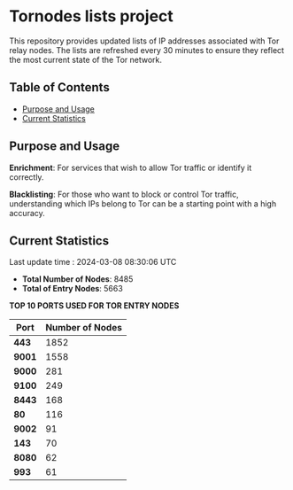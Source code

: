 # Tornodes lists project

This repository provides updated lists of IP addresses associated with Tor relay nodes. The lists are refreshed every 30 minutes to ensure they reflect the most current state of the Tor network.

## Table of Contents

- [Purpose and Usage](#purpose-and-usage)
- [Current Statistics](#current-statistics)


## Purpose and Usage

**Enrichment**: For services that wish to allow Tor traffic or identify it correctly.

**Blacklisting**: For those who want to block or control Tor traffic, understanding which IPs belong to Tor can be a starting point with a high accuracy.

## Current Statistics

Last update time : 2024-03-08 08:30:06 UTC

- **Total Number of Nodes**: 8485
- **Total of Entry Nodes**: 5663

**TOP 10 PORTS USED FOR TOR ENTRY NODES**

| **Port** | **Number of Nodes** |
|------|-----------------|
| **443**   | 1852  |
| **9001**   | 1558  |
| **9000**   | 281  |
| **9100**   | 249  |
| **8443**   | 168  |
| **80**   | 116  |
| **9002**   | 91  |
| **143**   | 70  |
| **8080**   | 62  |
| **993**   | 61  |

